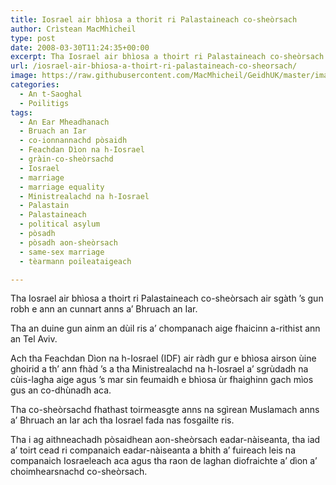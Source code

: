 ```yaml
---
title: Iosrael air bhìosa a thorit ri Palastaineach co-sheòrsach
author: Crìstean MacMhìcheil
type: post
date: 2008-03-30T11:24:35+00:00
excerpt: Tha Iosrael air bhìosa a thoirt ri Palastaineach co-sheòrsach air sgàth ’s gun robh e ann an cunnart anns a’ Bhruach an Iar.
url: /iosrael-air-bhiosa-a-thoirt-ri-palastaineach-co-sheorsach/
image: https://raw.githubusercontent.com/MacMhicheil/GeidhUK/master/images/.jpg
categories:
  - An t-Saoghal
  - Poilitigs
tags:
  - An Ear Mheadhanach
  - Bruach an Iar
  - co-ionnannachd pòsaidh
  - Feachdan Dìon na h-Iosrael
  - gràin-co-sheòrsachd
  - Iosrael
  - marriage
  - marriage equality
  - Ministrealachd na h-Iosrael
  - Palastain
  - Palastaineach
  - political asylum
  - pòsadh
  - pòsadh aon-sheòrsach
  - same-sex marriage
  - tèarmann poileataigeach

---
```

Tha Iosrael air bhìosa a thoirt ri Palastaineach co-sheòrsach air sgàth ’s gun robh e ann an cunnart anns a’ Bhruach an Iar.

Tha an duine gun ainm an dùil ris a’ chompanach aige fhaicinn a-rithist ann an Tel Aviv.

Ach tha Feachdan Dìon na h-Iosrael (IDF) air ràdh gur e bhìosa airson ùine ghoirid a th’ ann fhàd ’s a tha Ministrealachd na h-Iosrael a’ sgrùdadh na cùis-lagha aige agus ’s mar sin feumaidh e bhìosa ùr fhaighinn gach mìos gus an co-dhùnadh aca.

Tha co-sheòrsachd fhathast toirmeasgte anns na sgìrean Muslamach anns a’ Bhruach an Iar ach tha Iosrael fada nas fosgailte ris.

Tha i ag aithneachadh pòsaidhean aon-sheòrsach eadar-nàiseanta, tha iad a’ toirt cead ri companaich eadar-nàiseanta a bhith a’ fuireach leis na companaich Iosraeleach aca agus tha raon de laghan diofraichte a’ dìon a’ choimhearsnachd co-sheòrsach.
